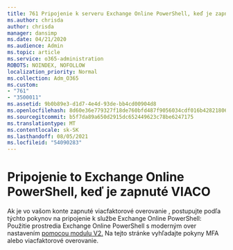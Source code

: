 ```yaml
---
title: 761 Pripojenie k serveru Exchange Online PowerShell, keď je zapnuté VIACA
ms.author: chrisda
author: chrisda
manager: dansimp
ms.date: 04/21/2020
ms.audience: Admin
ms.topic: article
ms.service: o365-administration
ROBOTS: NOINDEX, NOFOLLOW
localization_priority: Normal
ms.collection: Adm_O365
ms.custom:
- "761"
- "3500011"
ms.assetid: 9b0b89e3-d1d7-4e4d-93de-bb4cd00904d8
ms.openlocfilehash: 8d60e36e779327f18de760bfd487f9056034cdf016b4282180648906277f6d2d
ms.sourcegitcommit: b5f7da89a650d2915dc652449623c78be6247175
ms.translationtype: MT
ms.contentlocale: sk-SK
ms.lasthandoff: 08/05/2021
ms.locfileid: "54090283"
---
```

# <a name="connect-to-exchange-online-powershell-when-mfa-is-enabled"></a>Pripojenie to Exchange Online PowerShell, keď je zapnuté VIACO

Ak je vo vašom konte zapnuté viacfaktorové overovanie , postupujte podľa týchto pokynov na pripojenie k službe Exchange Online PowerShell: Použitie prostredia Exchange Online PowerShell s moderným over nastavením [pomocou modulu V2.](https://aka.ms/exops-docs) Na tejto stránke vyhľadajte pokyny MFA alebo viacfaktorové overovanie.

